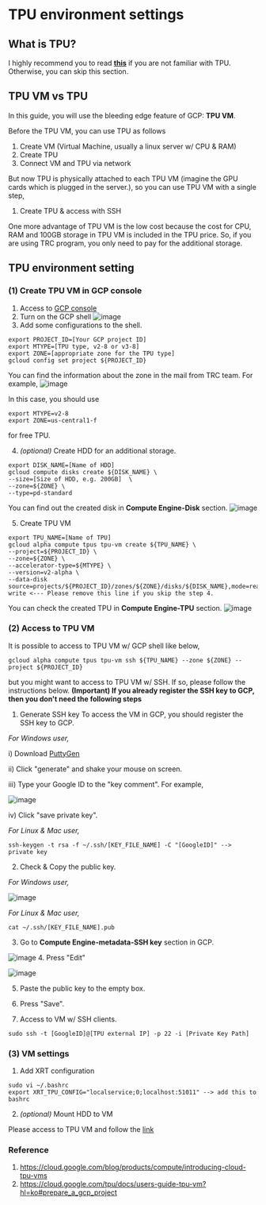# TPU environment settings
## What is TPU?
I highly recommend you to read **[this](https://cloud.google.com/tpu/docs/system-architecture-tpu-vm)** if you are not familiar with TPU. Otherwise, you can skip this section.

## TPU VM vs TPU
In this guide, you will use the bleeding edge feature of GCP: __TPU VM__.

Before the TPU VM, you can use TPU as follows
1. Create VM (Virtual Machine, usually a linux server w/ CPU & RAM)
2. Create TPU
3. Connect VM and TPU via network

But now TPU is physically attached to each TPU VM (imagine the GPU cards which is plugged in the server.), so you can use TPU VM with a single step,
1. Create TPU & access with SSH

One more advantage of TPU VM is the low cost because the cost for CPU, RAM and 100GB storage in TPU VM is included in the TPU price. So, if you are using TRC program, you only need to pay for the additional storage.

## TPU environment setting
### (1) Create TPU VM in GCP console
1. Access to [GCP console](console.cloud.google.com)
2. Turn on the GCP shell
![image](https://user-images.githubusercontent.com/35256263/133045746-48afb741-3a47-44b4-81da-793d88d8fddf.png)
3. Add some configurations to the shell.
```
export PROJECT_ID=[Your GCP project ID]
export MTYPE=[TPU type, v2-8 or v3-8]
export ZONE=[appropriate zone for the TPU type]
gcloud config set project ${PROJECT_ID}
```
You can find the information about the zone in the mail from TRC team. For example,
![image](https://user-images.githubusercontent.com/35256263/133046546-6db121c1-baca-44b9-8b07-75f3b08a2013.png)

In this case, you should use
```
export MTYPE=v2-8
export ZONE=us-central1-f
```
for free TPU.

4. _(optional)_ Create HDD for an additional storage.
```
export DISK_NAME=[Name of HDD]
gcloud compute disks create ${DISK_NAME} \
--size=[Size of HDD, e.g. 200GB]  \
--zone=${ZONE} \
--type=pd-standard
```
You can find out the created disk in __Compute Engine-Disk__ section.
![image](https://user-images.githubusercontent.com/35256263/133048126-6b9795db-9fce-44c1-8652-46b69041c9c8.png)

5. Create TPU VM
```
export TPU_NAME=[Name of TPU]
gcloud alpha compute tpus tpu-vm create ${TPU_NAME} \
--project=${PROJECT_ID} \
--zone=${ZONE} \
--accelerator-type=${MTYPE} \
--version=v2-alpha \
--data-disk source=projects/${PROJECT_ID}/zones/${ZONE}/disks/${DISK_NAME},mode=read-write <--- Please remove this line if you skip the step 4.
```
You can check the created TPU in __Compute Engine-TPU__ section.
![image](https://user-images.githubusercontent.com/35256263/133088618-2d0e67c3-2894-426c-a56d-1209e3337194.png)

### (2) Access to TPU VM
It is possible to access to TPU VM w/ GCP shell like below,
```
gcloud alpha compute tpus tpu-vm ssh ${TPU_NAME} --zone ${ZONE} --project ${PROJECT_ID}
``` 
but you might want to access to TPU VM w/ SSH. If so, please follow the instructions below.
__(Important) If you already register the SSH key to GCP, then you don't need the following steps__

1. Generate SSH key
To access the VM in GCP, you should register the SSH key to GCP.

_For Windows user,_

i) Download [PuttyGen](https://the.earth.li/~sgtatham/putty/latest/w64/puttygen.exe)

ii) Click "generate" and shake your mouse on screen.

iii) Type your Google ID to the "key comment". For example,

![image](https://user-images.githubusercontent.com/35256263/133088822-83d28417-252c-4274-990e-ad0022b025f2.png)

iv) Click "save private key".

_For Linux & Mac user,_
```
ssh-keygen -t rsa -f ~/.ssh/[KEY_FILE_NAME] -C "[GoogleID]" --> private key
```

2. Check & Copy the public key.

_For Windows user,_

![image](https://user-images.githubusercontent.com/35256263/133088898-361281aa-dde3-415b-a603-a3f2143ea2a8.png)

_For Linux & Mac user,_
```
cat ~/.ssh/[KEY_FILE_NAME].pub
```

3. Go to __Compute Engine-metadata-SSH key__ section in GCP.

![image](https://user-images.githubusercontent.com/35256263/133089036-014c549c-c348-4841-89b6-5d26894aed6d.png)
4. Press "Edit"

![image](https://user-images.githubusercontent.com/35256263/133089378-d0413903-e164-4718-83dd-06a890e9a78c.png)

5. Paste the public key to the empty box.

6. Press "Save".

7. Access to VM w/ SSH clients.
```
sudo ssh -t [GoogleID]@[TPU external IP] -p 22 -i [Private Key Path]
```

### (3) VM settings
1. Add XRT configuration
```
sudo vi ~/.bashrc
export XRT_TPU_CONFIG="localservice;0;localhost:51011" --> add this to bashrc
```
2. _(optional)_ Mount HDD to VM

Please access to TPU VM and follow the [link](https://cloud.google.com/compute/docs/disks/add-persistent-disk)

### Reference
1. https://cloud.google.com/blog/products/compute/introducing-cloud-tpu-vms
2. https://cloud.google.com/tpu/docs/users-guide-tpu-vm?hl=ko#prepare_a_gcp_project

